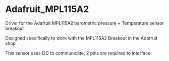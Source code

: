 Adafruit_MPL115A2
==================

Driver for the Adafruit MPL115A2 barometric pressure + Temperature sensor breakout

Designed specifically to work with the MPL115A2 Breakout in the Adafruit shop 
 
This sensor uses I2C to communicate, 2 pins are required to interface

